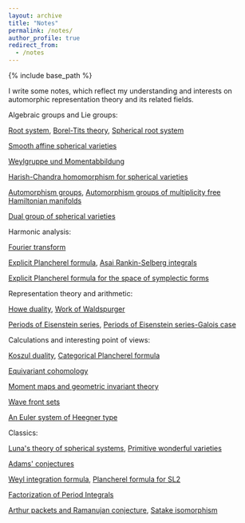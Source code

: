 ```yaml
---
layout: archive
title: "Notes"
permalink: /notes/
author_profile: true
redirect_from:
  - /notes
---
```


{% include base_path %}

I write some notes, which reflect my understanding and interests on automorphic representation theory and its related fields. 

Algebraic groups and Lie groups:

[Root system](https://glucklichrui.github.io/files/Root_system.pdf), [Borel-Tits theory](https://glucklichrui.github.io/files/Borel_Tits_theory.pdf), [Spherical root system](https://glucklichrui.github.io/files/Spherical_root_system.pdf)


[Smooth affine spherical varieties](https://glucklichrui.github.io/files/smooth_affine.pdf)


[Weylgruppe und Momentabbildung](https://glucklichrui.github.io/files/Weylgruppe.pdf)


[Harish-Chandra homomorphism for spherical varieties](https://glucklichrui.github.io/files/Harish_Chandra_homomorphism.pdf) 


[Automorphism groups](https://glucklichrui.github.io/files/Automorphism_groups.pdf), [Automorphism groups of multiplicity free Hamiltonian manifolds](https://glucklichrui.github.io/files/Automorphisms_Hamiltonian.pdf) 


[Dual group of spherical varieties](https://glucklichrui.github.io/files/Dual_group.pdf)


Harmonic analysis: 

[Fourier transform](https://glucklichrui.github.io/files/Fourier_transform.pdf)


[Explicit Plancherel formula](https://glucklichrui.github.io/files/Explicit_Plancherel_formula.pdf), [Asai Rankin-Selberg integrals](https://glucklichrui.github.io/files/Asai_Rankin_Selberg.pdf)  


[Explicit Plancherel formula for the space of symplectic forms](https://glucklichrui.github.io/files/Explicit.pdf) 


Representation theory and arithmetic:

[Howe duality](https://glucklichrui.github.io/files/Howe_duality.pdf), [Work of Waldspurger](https://glucklichrui.github.io/files/Work_of_Waldspurger.pdf)


[Periods of Eisenstein series](https://glucklichrui.github.io/files/Eisenstein_series.pdf), [Periods of Eisenstein series-Galois case](https://glucklichrui.github.io/files/Galois_periods.pdf)


Calculations and interesting point of views:   

[Koszul duality](https://glucklichrui.github.io/files/Koszul_duality.pdf), [Categorical Plancherel formula](https://glucklichrui.github.io/files/Categorical_Plancherel_formula.pdf)


[Equivariant cohomology](https://glucklichrui.github.io/files/Equivariant_cohomology.pdf)


[Moment maps and geometric invariant theory](https://glucklichrui.github.io/files/moment_maps.pdf)


[Wave front sets](https://glucklichrui.github.io/files/Wave_front_sets.pdf) 


[An Euler system of Heegner type](https://glucklichrui.github.io/files/Euler_Heegner.pdf) 


Classics: 

[Luna's theory of spherical systems](https://glucklichrui.github.io/files/Spherical_system.pdf), [Primitive wonderful varieties](https://glucklichrui.github.io/files/Primitive_wonderful_varieties.pdf)


[Adams' conjectures](https://glucklichrui.github.io/files/dual_pairs.pdf)


[Weyl integration formula](https://glucklichrui.github.io/files/Weyl_integration_formula.pdf), [Plancherel formula for SL2](https://glucklichrui.github.io/files/Plancherel_formula.pdf)


[Factorization of Period Integrals](https://glucklichrui.github.io/files/Factorization.pdf) 


[Arthur packets and Ramanujan conjecture](https://glucklichrui.github.io/files/Shahidi.pdf), [Satake isomorphism](https://glucklichrui.github.io/files/Satake.pdf)






